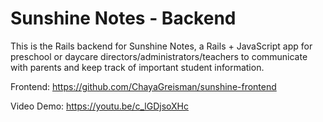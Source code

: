 # Sunshine Notes - Backend

This is the Rails backend for Sunshine Notes, a Rails + JavaScript app for preschool or daycare directors/administrators/teachers to communicate with parents and keep track of important student information.

Frontend: https://github.com/ChayaGreisman/sunshine-frontend

Video Demo: https://youtu.be/c_lGDjsoXHc
